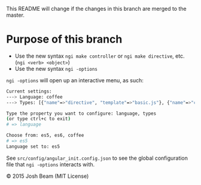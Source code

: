 This README will change if the changes in this branch are merged to the master.

# Purpose of this branch

- Use the new syntax `ngi make controller` or `ngi make directive`, etc. (`ngi <verb> <object>`)
- Use the new syntax `ngi -options`

`ngi -options` will open up an interactive menu, as such:

```bash
Current settings: 
---> Language: coffee
---> Types: [{"name"=>"directive", "template"=>"basic.js"}, {"name"=>"controller", "template"=>"basic.js"}, {"name"=>"factory", "template"=>"basic.js"}, {"name"=>"service", "template"=>"basic.js"}, {"name"=>"config", "template"=>"config.js"}, {"name"=>"run", "template"=>"config.js"}, {"name"=>"routes", "template"=>"config.js"}, {"name"=>"filter", "template"=>"basic.js"}, {"name"=>"module", "template"=>"module.js"}, {"name"=>"constant", "template"=>"constant.js"}]

Type the property you want to configure: language, types
(or type ctrl+c to exit)
# => language

Choose from: es5, es6, coffee
# => es5
Language set to: es5
```

See `src/config/angular_init.config.json` to see the global configuration file that `ngi -options` interacts with.

&copy; 2015 Josh Beam (MIT License)
